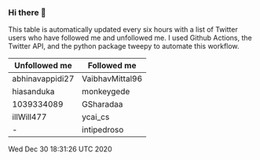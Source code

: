 ### Hi there 👋

This table is automatically updated every six hours with a list of Twitter users who have followed me and unfollowed me. I used Github Actions, the Twitter API, and the python package tweepy to automate this workflow.

| Unfollowed me |  Followed me |
| --- | --- |
|abhinavappidi27|VaibhavMittal96|
|hiasanduka|monkeygede|
|1039334089|GSharadaa|
|illWill477|ycai_cs|
|-|intipedroso|
Wed Dec 30 18:31:26 UTC 2020
